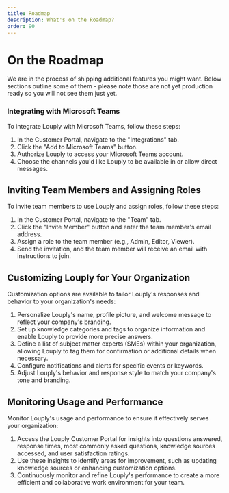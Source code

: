 ```yaml
---
title: Roadmap
description: What's on the Roadmap?
order: 90
---
```


# On the Roadmap 

We are in the process of shipping additional features you might want. Below sections outline some of them - please note those are not yet production ready so you will not see them just yet.

### Integrating with Microsoft Teams

To integrate Louply with Microsoft Teams, follow these steps:

1. In the Customer Portal, navigate to the "Integrations" tab.
2. Click the "Add to Microsoft Teams" button.
3. Authorize Louply to access your Microsoft Teams account.
4. Choose the channels you'd like Louply to be available in or allow direct messages.

## Inviting Team Members and Assigning Roles

To invite team members to use Louply and assign roles, follow these steps:

1. In the Customer Portal, navigate to the "Team" tab.
2. Click the "Invite Member" button and enter the team member's email address.
3. Assign a role to the team member (e.g., Admin, Editor, Viewer).
4. Send the invitation, and the team member will receive an email with instructions to join.

## Customizing Louply for Your Organization

Customization options are available to tailor Louply's responses and behavior to your organization's needs:

1. Personalize Louply's name, profile picture, and welcome message to reflect your company's branding.
2. Set up knowledge categories and tags to organize information and enable Louply to provide more precise answers.
3. Define a list of subject matter experts (SMEs) within your organization, allowing Louply to tag them for confirmation or additional details when necessary.
4. Configure notifications and alerts for specific events or keywords.
5. Adjust Louply's behavior and response style to match your company's tone and branding.


## Monitoring Usage and Performance

Monitor Louply's usage and performance to ensure it effectively serves your organization:

1. Access the Louply Customer Portal for insights into questions answered, response times, most commonly asked questions, knowledge sources accessed, and user satisfaction ratings.
2. Use these insights to identify areas for improvement, such as updating knowledge sources or enhancing customization options.
3. Continuously monitor and refine Louply's performance to create a more efficient and collaborative work environment for your team.


